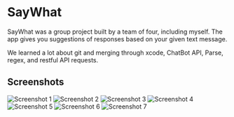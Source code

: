 # SayWhat

SayWhat was a group project built by a team of four, including myself. The app gives you suggestions of responses based on your given text message. 

We learned a lot about git and merging through xcode, ChatBot API, Parse, regex, and restful API requests. 

## Screenshots


![Screenshot 1](/Screenshots/1.jpg?raw=true "Screenshot 1")
![Screenshot 2](/Screenshots/2.jpg?raw=true "Screenshot 2")
![Screenshot 3](/Screenshots/3.jpg?raw=true "Screenshot 3")
![Screenshot 4](/Screenshots/4.jpg?raw=true "Screenshot 4")
![Screenshot 5](/Screenshots/5.jpg?raw=true "Screenshot 5")
![Screenshot 6](/Screenshots/6.jpg?raw=true "Screenshot 6")
![Screenshot 7](/Screenshots/7.jpg?raw=true "Screenshot 7")
